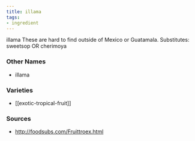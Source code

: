 ```yaml
---
title: illama
tags:
- ingredient
---
```

illama These are hard to find outside of Mexico or Guatamala. Substitutes: sweetsop OR cherimoya

### Other Names

* illama

### Varieties

* [[exotic-tropical-fruit]]

### Sources
* http://foodsubs.com/Fruittroex.html
